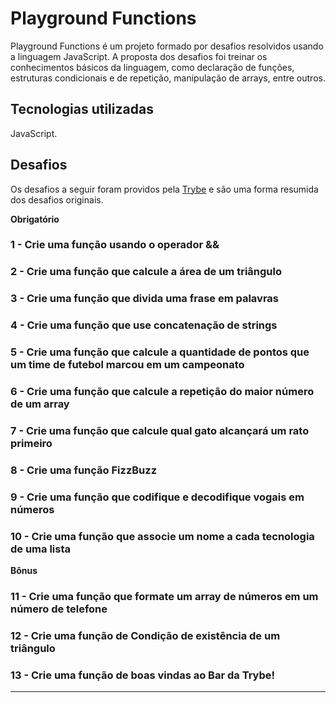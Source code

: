 # Playground Functions

Playground Functions é um projeto formado por desafios resolvidos usando a linguagem JavaScript. A proposta dos desafios foi treinar os conhecimentos básicos da linguagem, como declaração de funções, estruturas condicionais e de repetição, manipulação de arrays, entre outros.

## Tecnologias utilizadas

JavaScript.

## Desafios

Os desafios a seguir foram providos pela [Trybe](https://betrybe.com) e são uma forma resumida dos desafios originais.

**Obrigatório**

### 1 - Crie uma função usando o operador &&

### 2 - Crie uma função que calcule a área de um triângulo

### 3 - Crie uma função que divida uma frase em palavras

### 4 - Crie uma função que use concatenação de strings

### 5 - Crie uma função que calcule a quantidade de pontos que um time de futebol marcou em um campeonato

### 6 - Crie uma função que calcule a repetição do maior número de um array

### 7 - Crie uma função que calcule qual gato alcançará um rato primeiro

### 8 - Crie uma função FizzBuzz

### 9 - Crie uma função que codifique e decodifique vogais em números

### 10 - Crie uma função que associe um nome a cada tecnologia de uma lista

**Bônus**

### 11 - Crie uma função que formate um array de números em um número de telefone

### 12 - Crie uma função de Condição de existência de um triângulo

### 13 - Crie uma função de boas vindas ao Bar da Trybe!

---
